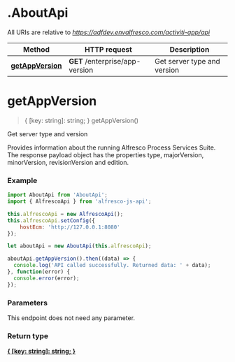 # .AboutApi

All URIs are relative to *https://adfdev.envalfresco.com/activiti-app/api*

Method | HTTP request | Description
------------- | ------------- | -------------
[**getAppVersion**](AboutApi.md#getAppVersion) | **GET** /enterprise/app-version | Get server type and version


<a name="getAppVersion"></a>
# **getAppVersion**
> { [key: string]: string; } getAppVersion()

Get server type and version

Provides information about the running Alfresco Process Services Suite. The response payload object has the properties type, majorVersion, minorVersion, revisionVersion and edition.

### Example
```javascript
import AboutApi from 'AboutApi';
import { AlfrescoApi } from 'alfresco-js-api';

this.alfrescoApi = new AlfrescoApi();
this.alfrescoApi.setConfig({
    hostEcm: 'http://127.0.0.1:8080'
});

let aboutApi = new AboutApi(this.alfrescoApi);

aboutApi.getAppVersion().then((data) => {
  console.log('API called successfully. Returned data: ' + data);
}, function(error) {
  console.error(error);
});

```

### Parameters
This endpoint does not need any parameter.

### Return type

[**{ [key: string]: string; }**](Map.md)

